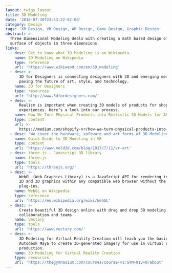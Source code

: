 ```yaml
---
layout: twigs_layout
title: 3D Modeling
date: '2018-07-30T23:43:22-07:00'
category: Design
tags: 'XR Design, VR Design, AR Design, Game Design, Graphic Design'
abstract: >-
  Three Dimensional Modeling deals with creating a math based design of the
  surface of objects in three dimensions.
links:
  - desc: Get to know what 3D Modeling is on Wikipedia.
    name: 3D Modeling on Wikipedia
    type: reference
    url: 'https://www.wikiwand.com/en/3D_modeling'
  - desc: >-
      3D for Designers is connecting designers with 3D and emerging mediums
      paving the future of art, style, and technology.
    name: 3D for Designers
    type: resources
    url: 'http://www.3dfordesigners.com/'
  - desc: >-
      Realism is important when creating 3D models of products for shopping
      experiences. Here’s a look into our process.
    name: How We Turn Physical Products into Realistic 3D Models for AR
    type: content
    url: >-
      https://medium.com/shopify-vr/how-we-turn-physical-products-into-realistic-3d-models-for-ar-13f9dc20d964
  - desc: 'We cover the hardware, software and art forms of 3D Modeling in VR.'
    name: Quick Guide to 3D Modeling in VR
    type: content
    url: 'https://www.mold3d.com/blog/2017/7/11/vr-art'
  - desc: three.js - Javascript 3D library
    name: three.js
    type: tools
    url: 'https://threejs.org/'
  - desc: >-
      WebGL (Web Graphics Library) is a JavaScript API for rendering interactive
      2D and 3D graphics within any compatible web browser without the use of
      plug-ins.
    name: WebGL on Wikipedia
    type: reference
    url: 'https://en.wikipedia.org/wiki/WebGL'
  - desc: >-
      Create beautiful 3D design online with drag and drop 3D modeling tool for
      collaboration and teams.
    name: Vectary
    type: tools
    url: 'https://www.vectary.com/'
  - desc: >-
      3D Modeling for Virtual Reality Creation will teach you the basics of
      Autodesk Maya to create 3D-generated imagery for use in virtual reality
      production.
    name: 3D Modeling for Virtual Reality Creation
    type: resources
    url: 'https://thegymnasium.com/courses/course-v1:GYM+013+0/about'
---
```



